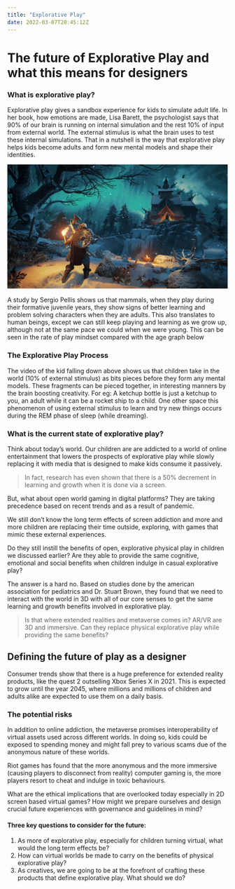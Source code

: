 ```yaml
---
title: "Explorative Play"
date: 2022-03-07T20:45:12Z
---
```


# The future of Explorative Play and what this means for designers
### What is explorative play?
Explorative play gives a sandbox experience for kids to simulate adult life. In her book, how emotions are made, Lisa Barett, the psychologist says that 90% of our brain is running on internal simulation and the rest 10% of input from external world. The external stimulus is what the brain uses to test these internal simulations. That in a nutshell is the way that explorative play helps kids become adults and form new mental models and shape their identities. 

![](valhalla.jpg)

A study by Sergio Pellis shows us that mammals, when they play during their formative juvenile years, they show signs of better learning and problem solving characters when they are adults. This also translates to human beings, except we can still keep playing and learning as we grow up, although not at the same pace we could when we were young. This can be seen in the rate of play mindset compared with the age graph below

### The Explorative Play Process
The video of the kid falling down above shows us that children take in the world (10% of external stimulus) as bits pieces before they form any mental models. These fragments can be pieced together, in interesting manners by the brain boosting creativity. For eg: A ketchup bottle is just a ketchup to you, an adult while it can be a rocket ship to a child.  One other space this phenomenon of using external stimulus to learn and try new things occurs during the REM phase of sleep (while dreaming). 

### What is the current state of explorative play?
Think about today’s world. Our children are are addicted to a world of online entertainment that lowers the prospects of explorative play while slowly replacing it with media that is designed to make kids consume it passively. 


> In fact, research has even shown that there is a 50% decrement in learning and growth when it is done via a screen.  

But, what about open world gaming in digital platforms? They are taking precedence based on recent trends and as a result of pandemic. 

We still don’t know the long term effects of screen addiction and more and more children are replacing their time outside, exploring, with games that mimic these external experiences. 

Do they still instill the benefits of open, explorative physical play in children we discussed earlier? Are they able to provide the same cognitive, emotional and social benefits when children indulge in casual explorative play?


The answer is a hard no. Based on studies done by the american association for pediatrics and Dr. Stuart Brown, they found that we need to interact with the world in 3D with all of our core senses to get the same learning and growth benefits involved in explorative play. 

> Is that where extended realities and metaverse comes in? AR/VR are 3D and immersive. Can they replace physical explorative play while providing the same benefits?  

## Defining the future of play as a designer
Consumer trends show that there is a huge preference for extended reality products, like the quest 2 outselling Xbox Series X in 2021. This is expected to grow until the year 2045, where millions and millions of children and adults alike are expected to use them on a daily basis.


### The potential risks
In addition to online addiction, the metaverse promises interoperability of virtual assets used across different worlds. In doing so, kids could be exposed to spending money and might fall prey to various scams due of the anonymous nature of these worlds. 

Riot games has found that the more anonymous and the more immersive (causing players to disconnect from reality) computer gaming is, the more players resort to cheat and indulge in toxic behaviours. 

What are the ethical implications that are overlooked today especially in 2D screen based virtual games? How might we prepare ourselves and design crucial future experiences with governance and guidelines in mind? 

#### Three key questions to consider for the future: 
1. As more of explorative play, especially for children turning virtual, what would the long term effects be?
2. How can virtual worlds be made to carry on the benefits of physical explorative play?
3. As creatives, we are going to be at the forefront of crafting these products that define explorative play. What should we do?